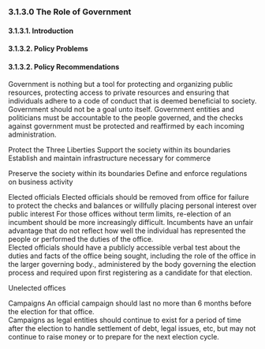 ### 3.1.3.0  The Role of Government
#### 3.1.3.1.  Introduction
#### 3.1.3.2.  Policy Problems
#### 3.1.3.2.  Policy Recommendations

Government is nothing but a tool for protecting and organizing public resources, protecting access to private resources  and ensuring that individuals adhere to a code of conduct that is deemed beneficial to society.  Government should not be a goal unto itself.   Government entities and politicians must be accountable to the people governed, and the checks against government must be protected and reaffirmed by each incoming administration.



Protect the Three Liberties
Support the society within its boundaries
Establish and maintain infrastructure necessary for commerce


Preserve the society within its boundaries
Define and enforce regulations on business activity



Elected officials
Elected officials should be removed from office for failure to protect the checks and balances or willfully placing personal interest over public interest
For those offices without term limits, re-election of an incumbent should be more increasingly difficult.  Incumbents have an unfair advantage that do not reflect how well the individual has represented the people or performed the duties of the office.  
Elected officials should have a publicly accessible verbal test about the duties and facts of the office being sought, including the role of the office in the larger governing body., administered by the body governing the election process and required upon first registering as a candidate for that election.

Unelected offices



Campaigns
An official campaign should last no more than 6 months before the election for that office.  
Campaigns as legal entities should continue to exist for a period of time after the election to handle settlement of debt, legal issues, etc, but may not continue to raise money or to prepare for the next election cycle.

